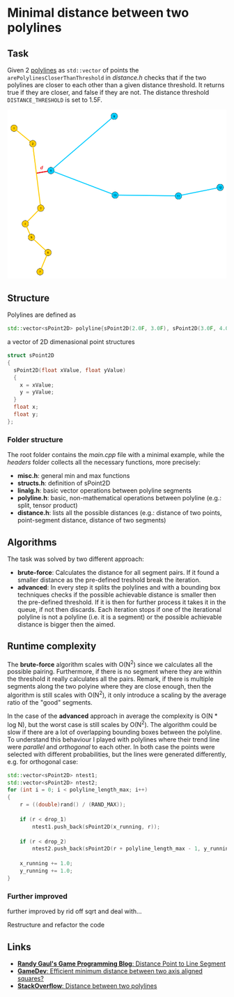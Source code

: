 # Minimal distance between two polylines

## Task
Given 2 [polylines](https://en.wikipedia.org/wiki/Polygonal_chain) as `std::vector` of points the `arePolylinesCloserThanThreshold` in *distance.h* checks that if the
two polylines are closer to each other than a given distance threshold. It returns true if they are closer, and false if they are not. The distance threshold `DISTANCE_THRESHOLD` is set to 1.5F.

![Example](png/polylinedistance.png)


## Structure
Polylines are defined as
```cpp
std::vector<sPoint2D> polyline{sPoint2D(2.0F, 3.0F), sPoint2D(3.0F, 4.0F), sPoint2D(2.0F, 6.0F)};
```
a vector of 2D dimenasional point structures
```cpp
struct sPoint2D
{
  sPoint2D(float xValue, float yValue)
  {
    x = xValue;
    y = yValue;
  }
  float x;
  float y;
};
```

### Folder structure
The root folder contains the *main.cpp* file with a minimal example, while the *headers* folder collects all the necessary functions, more precisely: 
- **misc.h**: general min and max functions
- **structs.h**: definition of sPoint2D
- **linalg.h**: basic vector operations between polyline segments
- **polyline.h**: basic, non-mathematical operations between polyline (e.g.: split, tensor product)
- **distance.h**: lists all the possible distances (e.g.: distance of two points, point-segment distance, distance of two segments)

## Algorithms
The task was solved by two different approach:
- **brute-force**: Calculates the distance for all segment pairs. If it found a smaller distance as the pre-defined treshold break the iteration.
- **advanced**: In every step it splits the polylines and with a bounding box techniques checks if the possible achievable distance is smaller then the pre-defined threshold. If it is then for further process it takes it in the queue, if not then discards. Each iteration stops if one of the iterational polyline is not a polyline (i.e. it is a segment) or the possible achievable distance is bigger then the aimed.

## Runtime complexity
The **brute-force** algorithm scales with O(N<sup>2</sup>) since we calculates all the possible pairing. Furthermore, if there is no segment where they are within the threshold it really calculates all the pairs. Remark, if there is multiple segments along the two polyine where they are close enough, then the algorithm is still scales with O(N<sup>2</sup>), it only introduce a scaling by the average ratio of the "good" segments.

In the case of the **advanced** approach in average the complexity is O(N * log N), but the worst case is still scales by O(N<sup>2</sup>). The algorithm could be slow if there are a lot of overlapping bounding boxes between the polyline. To understand this behaviour I played with polylines where their trend line were *parallel* and *orthogonal* to each other. In both case the points were selected with different probabilities, but the lines were generated differently, e.g. for orthogonal case:

```cpp
std::vector<sPoint2D> ntest1;
std::vector<sPoint2D> ntest2;
for (int i = 0; i < polyline_length_max; i++)
{
    r = ((double)rand() / (RAND_MAX));

    if (r < drop_1)
        ntest1.push_back(sPoint2D(x_running, r));

    if (r < drop_2)
        ntest2.push_back(sPoint2D(r + polyline_length_max - 1, y_running));

    x_running += 1.0;
    y_running += 1.0;
}
```


### Further improved

further improved by rid off sqrt and deal with...

Restructure and refactor the code

## Links
- [**Randy Gaul's Game Programming Blog**: Distance Point to Line Segment](https://www.randygaul.net/2014/07/23/distance-point-to-line-segment/)
- [**GameDev**: Efficient minimum distance between two axis aligned squares?](https://gamedev.stackexchange.com/questions/154036/efficient-minimum-distance-between-two-axis-aligned-squares)
- [**StackOverflow**: Distance between two polylines](https://stackoverflow.com/questions/45861488/distance-between-two-polylines)